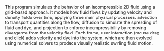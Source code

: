This program simulates the behavior of an incompressible 2D fluid using a grid-based approach. It models how fluid flows by updating velocity and density fields over time, applying three main physical processes: advection to transport quantities along the flow, diffusion to simulate the spreading of fluid and dye, and projection to enforce incompressibility by removing divergence from the velocity field. Each frame, user interaction (mouse drag and click) adds velocity and dye into the system, which are then evolved using numerical solvers to produce visually realistic swirling fluid motion.
